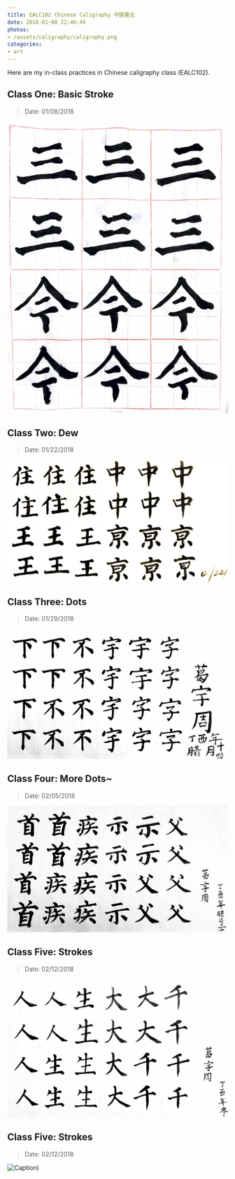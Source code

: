 ```yaml
---
title: EALC102 Chinese Caligraphy 中國書法
date: 2018-01-08 22:46:49
photos:
- /assets/caligraphy/caligraphy.png
categories:
- art
---
```


Here are my in-class practices in Chinese caligraphy class (EALC102).

## Class One: Basic Stroke 
> Date: 01/08/2018 

![Caption](/assets/caligraphy/01-08-2018-firstday.jpg)


## Class Two: Dew
> Date: 01/22/2018 

![Caption](/assets/caligraphy/01-08-2018-second-class.jpg)


## Class Three: Dots
> Date: 01/29/2018 

![Caption](/assets/caligraphy/01-29-2018-third-class.jpg)



## Class Four: More Dots~
> Date: 02/05/2018 

![Caption](/assets/caligraphy/02-05-2018-FouthClass.jpg)

## Class Five: Strokes
> Date: 02/12/2018 

![Caption](/assets/caligraphy/02-12-2018-FifthClass.jpg)


## Class Five: Strokes
> Date: 02/12/2018 

![Caption](03-17-2018-SixthClass.jpg))


